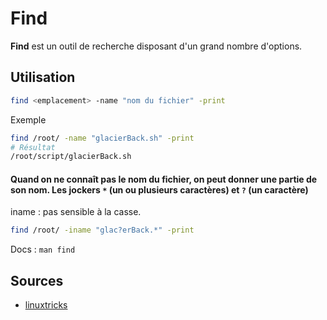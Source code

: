# Find

**Find** est un outil de recherche disposant d'un grand nombre d'options. 

## Utilisation

```bash
find <emplacement> -name "nom du fichier" -print
```

Exemple

```bash
find /root/ -name "glacierBack.sh" -print
# Résultat
/root/script/glacierBack.sh
```

#### Quand on ne connaît pas le nom du fichier, on peut donner une partie de son nom. Les jockers `*` (un ou plusieurs caractères) et `?` (un caractère) 

iname : pas sensible à la casse.

```bash
find /root/ -iname "glac?erBack.*" -print
```

Docs : `man find`

## Sources
-  [linuxtricks](https://www.linuxtricks.fr/wiki/find-rechercher-et-bien-plus)